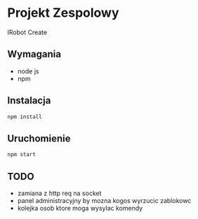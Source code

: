 # Projekt Zespolowy

IRobot Create

## Wymagania

- node js
- npm

## Instalacja
```js
npm install
```

## Uruchomienie
```js
npm start
```

## TODO

- zamiana z http req na socket
- panel administracyjny by mozna kogos wyrzucic zablokowc
- kolejka osob ktore moga wysylac komendy